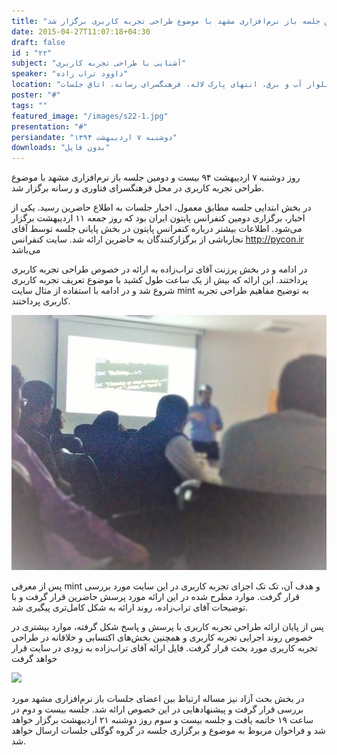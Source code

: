 ```yaml
---
title: "بیست و دومین جلسه باز نرم‌افزاری مشهد با موضوع طراحی تجربه کاربری برگزار شد"
date: 2015-04-27T11:07:18+04:30
draft: false
id : "۲۲"
subject: "آشنایی با طراحی تجربه کاربری"
speaker: "داوود تراب زاده"
location: "بلوار آب و برق، انتهای پارک لاله، فرهنگسرای رسانه، اتاق جلسات"
poster: "#"
tags: ""
featured_image: "/images/s22-1.jpg"
presentation: "#"
persiandate: "دوشنبه ۷ اردیبهشت ۱۳۹۴"
downloads: "بدون فایل"
---
```


روز دوشنبه ۷ اردیبهشت ۹۴ بیست و دومین جلسه باز نرم‌افزاری مشهد با موضوع طراحی تجربه کاربری در محل فرهنگسرای فناوری و رسانه برگزار شد.

در بخش ابتدایی جلسه مطابق معمول، اخبار جلسات به اطلاع حاضرین رسید. یکی از اخبار، برگزاری دومین کنفرانس پایتون ایران بود که روز جمعه ۱۱ اردیبهشت برگزار می‌شود. اطلاعات بیشتر درباره کنفرانس پایتون در بخش پایانی جلسه توسط آقای نجارباشی از برگزارکنندگان به حاضرین ارائه شد. سایت کنفرانس http://pycon.ir می‌باشد

در ادامه و در بخش پرزنت آقای تراب‌زاده به ارائه در خصوص طراحی تجربه کاربری پرداختند. این ارائه که بیش از یک ساعت طول کشید با موضوع تعریف تجربه کاربری شروع شد و در ادامه با استفاده از مثال سایت mint به توضیح مفاهیم طراحی تجربه کاربری پرداختند.

![](/images/s23-1.jpg)


پس از معرفی mint و هدف آن، تک تک اجزای تجربه کاربری در این سایت مورد بررسی قرار گرفت. موارد مطرح شده در این ارائه مورد پرسش حاضرین قرار گرفت و با توضیحات آقای تراب‌زاده، روند ارائه به شکل کامل‌تری پیگیری شد.

پس از پایان ارائه طراحی تجربه کاربری با پرسش‌ و پاسخ شکل گرفته، موارد بیشتری در خصوص روند اجرایی تجربه کاربری و همچنین بخش‌های اکتسابی و خلاقانه در طراحی تجربه کاربری مورد بحث قرار گرفت. فایل ارائه آقای تراب‌زاده به زودی در سایت قرار خواهد گرفت


![](/images/s23-3.jpg)

در بخش بحث آزاد نیز مساله ارتباط بین اعضای جلسات باز نرم‌افزاری مشهد مورد بررسی قرار گرفت و پیشنهادهایی در این خصوص ارائه شد. جلسه بیست و دوم در ساعت ۱۹ خاتمه یافت و جلسه بیست و سوم روز دوشنبه ۲۱ اردیبهشت برگزار خواهد شد و فراخوان مربوط به موضوع و برگزاری جلسه در گروه گوگلی جلسات ارسال خواهد شد.